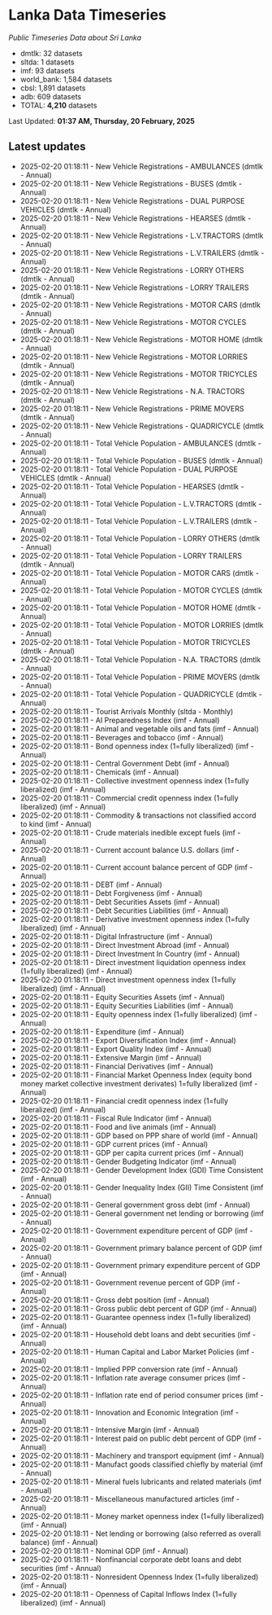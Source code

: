 # Lanka Data Timeseries
*Public Timeseries Data about Sri Lanka*

* dmtlk: 32 datasets
* sltda: 1 datasets
* imf: 93 datasets
* world_bank: 1,584 datasets
* cbsl: 1,891 datasets
* adb: 609 datasets
* TOTAL: **4,210** datasets

Last Updated: **01:37 AM, Thursday, 20 February, 2025**

## Latest updates

* 2025-02-20 01:18:11 - New Vehicle Registrations - AMBULANCES (dmtlk - Annual)
* 2025-02-20 01:18:11 - New Vehicle Registrations - BUSES (dmtlk - Annual)
* 2025-02-20 01:18:11 - New Vehicle Registrations - DUAL PURPOSE VEHICLES (dmtlk - Annual)
* 2025-02-20 01:18:11 - New Vehicle Registrations - HEARSES (dmtlk - Annual)
* 2025-02-20 01:18:11 - New Vehicle Registrations - L.V.TRACTORS (dmtlk - Annual)
* 2025-02-20 01:18:11 - New Vehicle Registrations - L.V.TRAILERS (dmtlk - Annual)
* 2025-02-20 01:18:11 - New Vehicle Registrations - LORRY OTHERS (dmtlk - Annual)
* 2025-02-20 01:18:11 - New Vehicle Registrations - LORRY TRAILERS (dmtlk - Annual)
* 2025-02-20 01:18:11 - New Vehicle Registrations - MOTOR CARS (dmtlk - Annual)
* 2025-02-20 01:18:11 - New Vehicle Registrations - MOTOR CYCLES (dmtlk - Annual)
* 2025-02-20 01:18:11 - New Vehicle Registrations - MOTOR HOME (dmtlk - Annual)
* 2025-02-20 01:18:11 - New Vehicle Registrations - MOTOR LORRIES (dmtlk - Annual)
* 2025-02-20 01:18:11 - New Vehicle Registrations - MOTOR TRICYCLES (dmtlk - Annual)
* 2025-02-20 01:18:11 - New Vehicle Registrations - N.A. TRACTORS (dmtlk - Annual)
* 2025-02-20 01:18:11 - New Vehicle Registrations - PRIME MOVERS (dmtlk - Annual)
* 2025-02-20 01:18:11 - New Vehicle Registrations - QUADRICYCLE (dmtlk - Annual)
* 2025-02-20 01:18:11 - Total Vehicle Population - AMBULANCES (dmtlk - Annual)
* 2025-02-20 01:18:11 - Total Vehicle Population - BUSES (dmtlk - Annual)
* 2025-02-20 01:18:11 - Total Vehicle Population - DUAL PURPOSE VEHICLES (dmtlk - Annual)
* 2025-02-20 01:18:11 - Total Vehicle Population - HEARSES (dmtlk - Annual)
* 2025-02-20 01:18:11 - Total Vehicle Population - L.V.TRACTORS (dmtlk - Annual)
* 2025-02-20 01:18:11 - Total Vehicle Population - L.V.TRAILERS (dmtlk - Annual)
* 2025-02-20 01:18:11 - Total Vehicle Population - LORRY OTHERS (dmtlk - Annual)
* 2025-02-20 01:18:11 - Total Vehicle Population - LORRY TRAILERS (dmtlk - Annual)
* 2025-02-20 01:18:11 - Total Vehicle Population - MOTOR CARS (dmtlk - Annual)
* 2025-02-20 01:18:11 - Total Vehicle Population - MOTOR CYCLES (dmtlk - Annual)
* 2025-02-20 01:18:11 - Total Vehicle Population - MOTOR HOME (dmtlk - Annual)
* 2025-02-20 01:18:11 - Total Vehicle Population - MOTOR LORRIES (dmtlk - Annual)
* 2025-02-20 01:18:11 - Total Vehicle Population - MOTOR TRICYCLES (dmtlk - Annual)
* 2025-02-20 01:18:11 - Total Vehicle Population - N.A. TRACTORS (dmtlk - Annual)
* 2025-02-20 01:18:11 - Total Vehicle Population - PRIME MOVERS (dmtlk - Annual)
* 2025-02-20 01:18:11 - Total Vehicle Population - QUADRICYCLE (dmtlk - Annual)
* 2025-02-20 01:18:11 - Tourist Arrivals Monthly (sltda - Monthly)
* 2025-02-20 01:18:11 - AI Preparedness Index (imf - Annual)
* 2025-02-20 01:18:11 - Animal and vegetable oils and fats (imf - Annual)
* 2025-02-20 01:18:11 - Beverages and tobacco (imf - Annual)
* 2025-02-20 01:18:11 - Bond openness index (1=fully liberalized) (imf - Annual)
* 2025-02-20 01:18:11 - Central Government Debt (imf - Annual)
* 2025-02-20 01:18:11 - Chemicals (imf - Annual)
* 2025-02-20 01:18:11 - Collective investment openness index (1=fully liberalized) (imf - Annual)
* 2025-02-20 01:18:11 - Commercial credit openness index (1=fully liberalized) (imf - Annual)
* 2025-02-20 01:18:11 - Commodity & transactions not classified accord to kind (imf - Annual)
* 2025-02-20 01:18:11 - Crude materials inedible except fuels (imf - Annual)
* 2025-02-20 01:18:11 - Current account balance U.S. dollars (imf - Annual)
* 2025-02-20 01:18:11 - Current account balance percent of GDP (imf - Annual)
* 2025-02-20 01:18:11 - DEBT (imf - Annual)
* 2025-02-20 01:18:11 - Debt Forgiveness (imf - Annual)
* 2025-02-20 01:18:11 - Debt Securities Assets (imf - Annual)
* 2025-02-20 01:18:11 - Debt Securities Liabilities (imf - Annual)
* 2025-02-20 01:18:11 - Derivative investment openness index (1=fully liberalized) (imf - Annual)
* 2025-02-20 01:18:11 - Digital Infrastructure (imf - Annual)
* 2025-02-20 01:18:11 - Direct Investment Abroad (imf - Annual)
* 2025-02-20 01:18:11 - Direct Investment In Country (imf - Annual)
* 2025-02-20 01:18:11 - Direct investment liquidation openness index (1=fully liberalized) (imf - Annual)
* 2025-02-20 01:18:11 - Direct investment openness index (1=fully liberalized) (imf - Annual)
* 2025-02-20 01:18:11 - Equity Securities Assets (imf - Annual)
* 2025-02-20 01:18:11 - Equity Securities Liabilities (imf - Annual)
* 2025-02-20 01:18:11 - Equity openness index (1=fully liberalized) (imf - Annual)
* 2025-02-20 01:18:11 - Expenditure (imf - Annual)
* 2025-02-20 01:18:11 - Export Diversification Index (imf - Annual)
* 2025-02-20 01:18:11 - Export Quality Index (imf - Annual)
* 2025-02-20 01:18:11 - Extensive Margin (imf - Annual)
* 2025-02-20 01:18:11 - Financial Derivatives (imf - Annual)
* 2025-02-20 01:18:11 - Financial Market Openness Index (equity bond money market collective investment derivates) 1=fully liberalized (imf - Annual)
* 2025-02-20 01:18:11 - Financial credit openness index (1=fully liberalized) (imf - Annual)
* 2025-02-20 01:18:11 - Fiscal Rule Indicator (imf - Annual)
* 2025-02-20 01:18:11 - Food and live animals (imf - Annual)
* 2025-02-20 01:18:11 - GDP based on PPP share of world (imf - Annual)
* 2025-02-20 01:18:11 - GDP current prices (imf - Annual)
* 2025-02-20 01:18:11 - GDP per capita current prices (imf - Annual)
* 2025-02-20 01:18:11 - Gender Budgeting Indicator (imf - Annual)
* 2025-02-20 01:18:11 - Gender Development Index (GDI) Time Consistent (imf - Annual)
* 2025-02-20 01:18:11 - Gender Inequality Index (GII) Time Consistent (imf - Annual)
* 2025-02-20 01:18:11 - General government gross debt (imf - Annual)
* 2025-02-20 01:18:11 - General government net lending or borrowing (imf - Annual)
* 2025-02-20 01:18:11 - Government expenditure percent of GDP (imf - Annual)
* 2025-02-20 01:18:11 - Government primary balance percent of GDP (imf - Annual)
* 2025-02-20 01:18:11 - Government primary expenditure percent of GDP (imf - Annual)
* 2025-02-20 01:18:11 - Government revenue percent of GDP (imf - Annual)
* 2025-02-20 01:18:11 - Gross debt position (imf - Annual)
* 2025-02-20 01:18:11 - Gross public debt percent of GDP (imf - Annual)
* 2025-02-20 01:18:11 - Guarantee openness index (1=fully liberalized) (imf - Annual)
* 2025-02-20 01:18:11 - Household debt loans and debt securities (imf - Annual)
* 2025-02-20 01:18:11 - Human Capital and Labor Market Policies (imf - Annual)
* 2025-02-20 01:18:11 - Implied PPP conversion rate (imf - Annual)
* 2025-02-20 01:18:11 - Inflation rate average consumer prices (imf - Annual)
* 2025-02-20 01:18:11 - Inflation rate end of period consumer prices (imf - Annual)
* 2025-02-20 01:18:11 - Innovation and Economic Integration (imf - Annual)
* 2025-02-20 01:18:11 - Intensive Margin (imf - Annual)
* 2025-02-20 01:18:11 - Interest paid on public debt percent of GDP (imf - Annual)
* 2025-02-20 01:18:11 - Machinery and transport equipment (imf - Annual)
* 2025-02-20 01:18:11 - Manufact goods classified chiefly by material (imf - Annual)
* 2025-02-20 01:18:11 - Mineral fuels lubricants and related materials (imf - Annual)
* 2025-02-20 01:18:11 - Miscellaneous manufactured articles (imf - Annual)
* 2025-02-20 01:18:11 - Money market openness index (1=fully liberalized) (imf - Annual)
* 2025-02-20 01:18:11 - Net lending or borrowing (also referred as overall balance) (imf - Annual)
* 2025-02-20 01:18:11 - Nominal GDP (imf - Annual)
* 2025-02-20 01:18:11 - Nonfinancial corporate debt loans and debt securities (imf - Annual)
* 2025-02-20 01:18:11 - Nonresident Openness Index (1=fully liberalized) (imf - Annual)
* 2025-02-20 01:18:11 - Openness of Capital Inflows Index (1=fully liberalized) (imf - Annual)